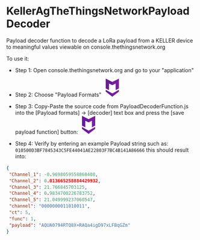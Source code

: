 # KellerAgTheThingsNetworkPayloadDecoder
Payload decoder function to decode a LoRa payload from a KELLER device to meaningful values viewable on console.thethingsnetwork.org

To use it:
 * Step 1: Open console.thethingsnetwork.org and go to your "application" 

 * Step 2: Choose "Payload Formats"
![alt text](https://github.com/adam-p/markdown-here/raw/master/src/common/images/icon48.png "https://console.thethingsnetwork.org/applications/{your_application_name}/payload-formats")

 * Step 3: Copy-Paste the source code from PayloadDecoderFunction.js into the [Payload  formats] -> [decoder] text box and press the [save payload function] button:
![alt text](https://github.com/adam-p/markdown-here/raw/master/src/common/images/icon48.png "TheThingsNetworkApplicationPayloadFormat.png")
 * Step 4: Verify by entering an example Payload string such as: ```010500D3BF7845343C5FE44041AE22803F7BC4B141A86666```
 this should result into:
 ```json
 {
  "Channel_1": -0.9698059558868408,
  "Channel_2": 0.013665258884429932,
  "Channel_3": 21.766845703125,
  "Channel_4": 0.9834700226783752,
  "Channel_5": 21.049999237060547,
  "channel": "0000000011010011",
  "ct": 5,
  "func": 1,
  "payload": "AQUA0794RTQ8X+RAQa4igD97xLFBqGZm"
}
```